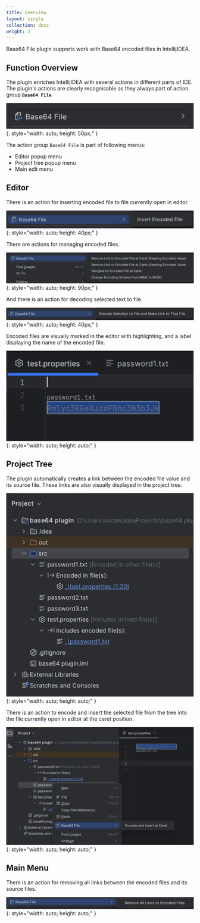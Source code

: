 ```yaml
---
title: Overview
layout: single
collection: docs
weight: 2
---
```


Base64 File plugin supports work with Base64 encoded files in IntellijIDEA.

## Function Overview

The plugin enriches IntellijIDEA with several actions in different parts of IDE. The plugin's actions are clearly
recognisable as they always part of action group __`Base64 File`__.

![](/assets/images/screenshot/action_group.svg){: style="width: auto; height: 50px;" }

The action group `Base64 File` is part of following menus:

* Editor popup menu
* Project tree popup menu
* Main edit menu

## Editor

There is an action for inserting encoded file to file currently open in editor.

![](assets/images/screenshot/editor/action_insert_encoded_file.svg){: style="width: auto; height: 40px;" }

There are actions for managing encoded files.

![](assets/images/screenshot/editor/actions_encoded_file.svg){: style="width: auto; height: 90px;" }

And there is an action for decoding selected text to file.

![](assets/images/screenshot/editor/action_decode_selection_to_file.svg){: style="width: auto; height: 40px;" }

Encoded files are visually marked in the editor with highlighting, and a label displaying the name of the encoded file.

![](assets/images/screenshot/editor/encoded_file_visual_representation.svg){: style="width: auto; height: auto;" }

## Project Tree

The plugin automatically creates a link between the encoded file value and its source file. These links are also
visually displayed in the project tree.

![](assets/images/screenshot/project_tree/project_tree_links.svg){: style="width: auto; height: auto;" }

There is an action to encode and insert the selected file from the tree into the file currently open in editor at the caret position.

![](assets/images/screenshot/project_tree/action_encode_file_and_insert_at_caret.svg){: style="width: auto; height: auto;" }

## Main Menu

There is an action for removing all links between the encoded files and its source files.

![](assets/images/screenshot/menu/action_remove_all.svg){: style="width: auto; height: auto;" }



